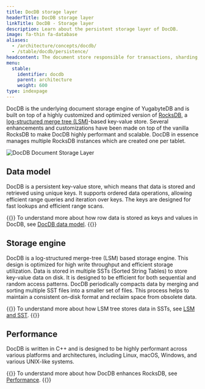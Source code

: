 ```yaml
---
title: DocDB storage layer
headerTitle: DocDB storage layer
linkTitle: DocDB - Storage layer
description: Learn about the persistent storage layer of DocDB.
image: fa-thin fa-database
aliases:
  - /architecture/concepts/docdb/
  - /stable/docdb/persistence/
headcontent: The document store responsible for transactions, sharding, replication, and persistence
menu:
  stable:
    identifier: docdb
    parent: architecture
    weight: 600
type: indexpage
---
```


DocDB is the underlying document storage engine of YugabyteDB and is built on top of a highly customized and optimized version of [RocksDB](http://rocksdb.org/), a [log-structured merge tree (LSM)](./lsm-sst)-based key-value store. Several enhancements and customizations have been made on top of the vanilla RocksDB to make DocDB highly performant and scalable. DocDB in essence manages multiple RocksDB instances which are created one per tablet.

![DocDB Document Storage Layer](/images/architecture/docdb-rocksdb.png)

## Data model

DocDB is a persistent key-value store, which means that data is stored and retrieved using unique keys. It supports ordered data operations, allowing efficient range queries and iteration over keys. The keys are designed for fast lookups and efficient range scans.

{{<lead link="./data-model">}}
To understand more about how row data is stored as keys and values in DocDB, see [DocDB data model](./data-model).
{{</lead>}}

## Storage engine

DocDB is a log-structured merge-tree (LSM) based storage engine. This design is optimized for high write throughput and efficient storage utilization. Data is stored in multiple SSTs (Sorted String Tables) to store key-value data on disk. It is designed to be efficient for both sequential and random access patterns. DocDB periodically compacts data by merging and sorting multiple SST files into a smaller set of files. This process helps to maintain a consistent on-disk format and reclaim space from obsolete data.

{{<lead link="./lsm-sst">}}
To understand more about how LSM tree stores data in SSTs, see [LSM and SST](./lsm-sst).
{{</lead>}}

## Performance

DocDB is written in C++ and is designed to be highly performant across various platforms and architectures, including Linux, macOS, Windows, and various UNIX-like systems.

{{<lead link="./performance">}}
To understand more about how DocDB enhances RocksDB, see [Performance](./performance).
{{</lead>}}
